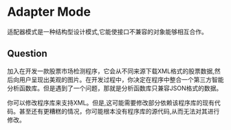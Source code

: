 # Adapter Mode

适配器模式是一种结构型设计模式,它能使接口不兼容的对象能够相互合作。

## Question

加入在开发一款股票市场检测程序，它会从不同来源下载XML格式的股票数据,然后向用户呈现出美观的图片。在开发过程中，你决定在程序中整合一个第三方智能分析函数库。但是遇到了一个问题，那就是分析函数库只兼容JSON格式的数据。

你可以修改程序库来支持XML。但是,这可能需要修改部分依赖该程序库的现有代码。甚至还有更糟糕的情况，你可能根本没有程序库的源代码,从而无法对其进行修改。


